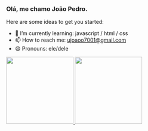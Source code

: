 ### Olá, me chamo João Pedro.

Here are some ideas to get you started:

- 🌱 I’m currently learning: javascript / html / css
- 📫 How to reach me: ujoaoo7001@gmail.com
- 😄 Pronouns: ele/dele


<div>
  <a href="https://https://github.com/Joao7001">
  <img height="180em" src="https://github-readme-stats.vercel.app/api?username=Joao7001&show_icons=true&theme=radical&include_all_commits=true&count_private=true"/>
  <img height="180 em" src= "https://github-readme-stats.vercel.app/api/top-langs/?username=Joao7001&layout=compact&langs_count=16&theme=radical"/>
</div>
